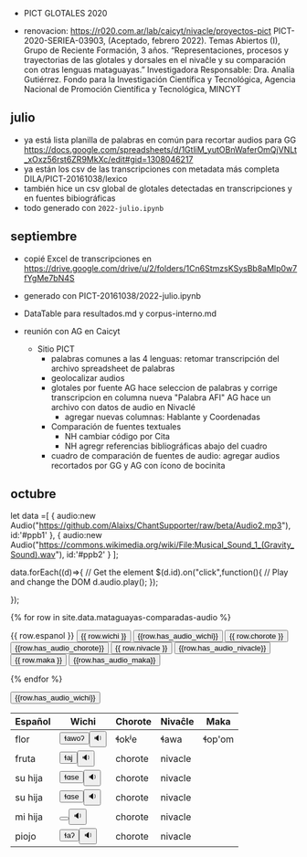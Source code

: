 * PICT GLOTALES 2020

- renovacion: https://r020.com.ar/lab/caicyt/nivacle/proyectos-pict
	PICT-2020-SERIEA-03903, (Aceptado, febrero 2022).
	Temas Abiertos (I), Grupo de Reciente Formación, 3 años. “Representaciones, procesos y trayectorias de las glotales y dorsales en el nivaĉle y su comparación con otras lenguas mataguayas.” Investigadora Responsable: Dra. Analía Gutiérrez. Fondo para la Investigación Científica y Tecnológica, Agencia Nacional de Promoción Científica y Tecnológica, MINCYT

## julio

- ya está lista planilla de palabras en común para recortar audios para GG
https://docs.google.com/spreadsheets/d/1GtliM_yutOBnWaferOmQjVNLt_xOxz56rst6ZR9MkXc/edit#gid=1308046217
- ya están los csv de las transcripciones con metadata más completa
DILA/PICT-20161038/lexico
- también hice un csv global de glotales detectadas en transcripciones y en fuentes bibiográficas
- todo generado con `2022-julio.ipynb`

## septiembre

- copié Excel de transcripciones en https://drive.google.com/drive/u/2/folders/1Cn6StmzsKSysBb8aMlp0w7fYgMe7bN4S
- generado con PICT-20161038/2022-julio.ipynb
- DataTable para resultados.md y corpus-interno.md 

- reunión con AG en Caicyt
	- Sitio PICT
		- palabras comunes a las 4 lenguas: retomar transcripción del archivo spreadsheet de palabras 
		- geolocalizar audios
		- glotales por fuente
			AG hace seleccion de palabras y corrige transcripcion en columna nueva "Palabra AFI"
			AG hace un archivo con datos de audio en Nivaclé
			- agregar nuevas columnas: Hablante y Coordenadas
		- Comparación de fuentes textuales
			- NH cambiar código por Cita
			- NH agregr referencias bibliográficas abajo del cuadro
		- cuadro de comparación de fuentes de audio: agregar audios recortados por GG y AG con ícono de bocinita

## octubre

let data =[
{
    audio:new Audio("https://github.com/Alaixs/ChantSupporter/raw/beta/Audio2.mp3"), 
    id:'#ppb1'
},
{
    audio:new Audio("https://commons.wikimedia.org/wiki/File:Musical_Sound_1_(Gravity_Sound).wav"), 
    id:'#ppb2'
}
];

data.forEach((d)=>{
    // Get the element
    $(d.id).on("click",function(){
    // Play and change the DOM
       d.audio.play();
  });
  
});



{% for row in site.data.mataguayas-comparadas-audio %}
  <tr>
    <td>{{ row.espanol }}</td>
    <td><button class="balloon" data-balloon-pos="up" data-balloon-length="small" data-balloon="{{row.fuente_wichi}}">{{ row.wichi }}</button></td>
    <td><audio id="{{row.audio_wichi}}"><source src="{{ site.baseurl }}/assets/audio/{{row.audio_wichi}}.wav" type="audio/wav"></audio><button onclick="playAudio()" type="button">{{row.has_audio_wichi}}</button></td>
    <td><button class="balloon" data-balloon-pos="up" data-balloon-length="small" data-balloon="{{row.fuente_chorote}}">{{ row.chorote }}</button></td>
    <td><audio id="{{row.audio_chorote}}"><source src="{{ site.baseurl }}/assets/audio/{{row.audio_chorote}}.wav" type="audio/wav"></audio><button onclick="playAudio()" type="button">{{row.has_audio_chorote}}</button></td>
    <td><button class="balloon" data-balloon-pos="up" data-balloon-length="small" data-balloon="{{row.fuente_nivacle}}">{{ row.nivacle }}</button></td>
    <td><audio id="{{row.audio_nivacle}}"><source src="{{ site.baseurl }}/assets/audio/{{row.audio_nivacle}}.wav" type="audio/wav"></audio><button onclick="playAudio()" type="button">{{row.has_audio_nivacle}}</button></td>
    <td><button class="balloon" data-balloon-pos="up" data-balloon-length="small" data-balloon="{{row.fuente_maka}}">{{ row.maka }}</button></td>
    <td><audio id="{{row.audio_maka}}"><source src="{{ site.baseurl }}/assets/audio/{{row.audio_maka}}.wav" type="audio/wav"></audio><button onclick="playAudio()" type="button">{{row.has_audio_maka}}</button></td>
  </tr>

<script>
var x = document.getElementById("{{row.audio_wichi}}"); 
function playAudio() { 
  x.play(); 
}
</script>
{% endfor %}






<button id="{{row.audio_wichi}}" data-src="{{ site.baseurl }}/assets/audio/{{row.audio_wichi}}.wav" type="audio/wav" onclick="playAudio()" type="button">{{row.has_audio_wichi}}</button>



<table class="table py-2 mb-4">
  <thead>
    <tr>
      <th>Español</th>
      <th>Wichi</th>
      <th>Chorote</th>
      <th>Nivaĉle</th>
      <th>Maka</th>
    </tr>
  </thead>
  <tbody>
    <tr><td>flor</td>
      <td><button class="balloon" data-balloon-pos="up" data-balloon-length="small" data-balloon="Bucca, 1969">ɬawoʔ</button><button onclick="playAudio()" type="button">🔉</button></td>
      <td>ɬokʲe</td>
      <td>ɬawa</td>
      <td>ɬop'om</td>
    </tr>
    <tr><td>fruta</td>
      <td><button class="balloon" data-balloon-pos="up" data-balloon-length="small" data-balloon="Bucca, 1969">ɬaj</button><button onclick="playAudio()" type="button">🔉</button></td>
      <td>chorote</td><td>nivacle</td><td></td></tr>
    <tr><td>su hija</td>
      <td><button class="balloon" data-balloon-pos="up" data-balloon-length="small" data-balloon="Bucca, 1969">ɬɑse</button><button onclick="playAudio()" type="button">🔉</button></td>
      <td>chorote</td><td>nivacle</td><td></td></tr>
    <tr><td>su hija</td>
      <td><button class="balloon" data-balloon-pos="up" data-balloon-length="small" data-balloon="Bucca, 1969">ɬɑse</button><button onclick="playAudio()" type="button">🔉</button></td>
      <td>chorote</td><td>nivacle</td><td></td></tr>
    <tr><td>mi hija</td>
      <td><button class="balloon" data-balloon-pos="up" data-balloon-length="small" data-balloon="Bucca, 1969"></button><button onclick="playAudio()" type="button">🔉</button></td>
      <td>chorote</td><td>nivacle</td><td></td></tr>
    <tr><td>piojo</td>
      <td><button class="balloon" data-balloon-pos="up" data-balloon-length="small" data-balloon="Bucca, 1969">ɬaʔ</button><button onclick="playAudio()" type="button">🔉</button></td>
      <td>chorote</td><td>nivacle</td><td></td></tr>
  </tbody>
</table>